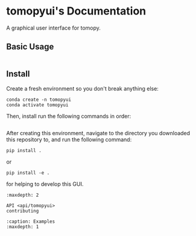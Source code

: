 
# tomopyui's Documentation

A graphical user interface for tomopy.


## Basic Usage

```python

```

## Install

Create a fresh environment so you don't break anything else:

```
conda create -n tomopyui
conda activate tomopyui
```

Then, install run the following commands in order:

```

```

After creating this environment, navigate to the directory you downloaded
this repository to, and run the following command:

```
pip install .
```

or 

```
pip install -e .
```

for helping to develop this GUI.



```{toctree}
:maxdepth: 2

API <api/tomopyui>
contributing
```

```{toctree}
:caption: Examples
:maxdepth: 1
```
